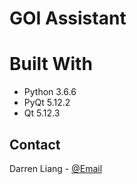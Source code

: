 # GOI Assistant


# Built With
* Python 3.6.6
* PyQt 5.12.2
* Qt 5.12.3

## Contact
Darren Liang - [@Email](darrrenliang@gmail.com)